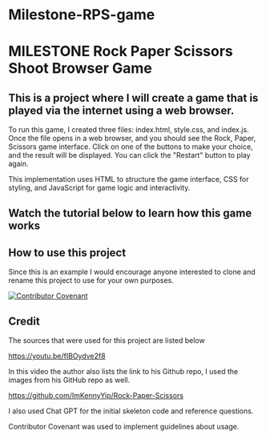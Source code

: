 # Milestone-RPS-game
# MILESTONE Rock Paper Scissors Shoot Browser Game

## This is a project where I will create a game that is played via the internet using a web browser. 

To run this game,  I created three files: index.html, style.css, and index.js. Once the  file opens in a web browser, and you should see the Rock, Paper, Scissors game interface. Click on one of the buttons to make your choice, and the result will be displayed. You can click the "Restart" button to play again.

This implementation uses HTML to structure the game interface, CSS for styling, and JavaScript for game logic and interactivity.

## Watch the tutorial below to learn how this game works



## How to use this project
 Since this is an example I would encourage anyone interested to clone and rename this project to use for your own purposes.

 [![Contributor Covenant](https://img.shields.io/badge/Contributor%20Covenant-2.1-4baaaa.svg)](code_of_conduct.md)

 ## Credit
 The sources that were used for this project are listed below

 https://youtu.be/fIBOydve2f8 

 In this video the author also lists the link to his Github repo, I used the images from his GitHub repo as well.

 https://github.com/ImKennyYip/Rock-Paper-Scissors

 I also used Chat GPT for the initial skeleton code and reference questions.

 Contributor Covenant was used to implement guidelines about usage.








